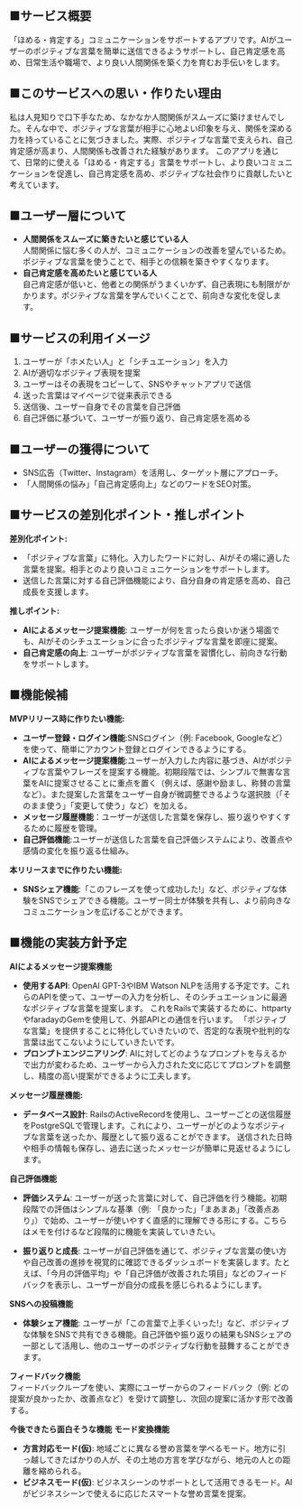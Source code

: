 ## ■サービス概要
「ほめる・肯定する」コミュニケーションをサポートするアプリです。AIがユーザーのポジティブな言葉を簡単に送信できるようサポートし、自己肯定感を高め、日常生活や職場で、より良い人間関係を築く力を育むお手伝いをします。

## ■このサービスへの思い・作りたい理由
私は人見知りで口下手なため、なかなか人間関係がスムーズに築けませんでした。そんな中で、ポジティブな言葉が相手に心地よい印象を与え、関係を深める力を持っていることに気づきました。実際、ポジティブな言葉で支えられ、自己肯定感が高まり、人間関係も改善された経験があります。
このアプリを通じて、日常的に使える「ほめる・肯定する」言葉をサポートし、より良いコミュニケーションを促進し、自己肯定感を高め、ポジティブな社会作りに貢献したいと考えています。

## ■ユーザー層について
- **人間関係をスムーズに築きたいと感じている人**  
  人間関係に悩む多くの人が、コミュニケーションの改善を望んでいるため。ポジティブな言葉を使うことで、相手との信頼を築きやすくなります。
-  **自己肯定感を高めたいと感じている人**  
  自己肯定感が低いと、他者との関係がうまくいかず、自己表現にも制限がかかります。ポジティブな言葉を学んでいくことで、前向きな変化を促します。

## ■サービスの利用イメージ
1. ユーザーが「ホメたい人」と「シチュエーション」を入力
2. AIが適切なポジティブ表現を提案
3. ユーザーはその表現をコピーして、SNSやチャットアプリで送信
4. 送った言葉はマイページで従来表示できる
5. 送信後、ユーザー自身でその言葉を自己評価
6. 自己評価に基づいて、ユーザーが振り返り、自己肯定感を高める

## ■ユーザーの獲得について
- SNS広告（Twitter、Instagram）を活用し、ターゲット層にアプローチ。  
- 「人間関係の悩み」「自己肯定感向上」などのワードをSEO対策。  

## ■サービスの差別化ポイント・推しポイント
**差別化ポイント:**
- 「ポジティブな言葉」に特化。入力したワードに対し、AIがその場に適した言葉を提案。相手とのより良いコミュニケーションをサポートします。
- 送信した言葉に対する自己評価機能により、自分自身の肯定感を高め、自己成長を支援します。

**推しポイント:**
- **AIによるメッセージ提案機能**: ユーザーが何を言ったら良いか迷う場面でも、AIがそのシチュエーションに合ったポジティブな言葉を即座に提案。
- **自己肯定感の向上**: ユーザーがポジティブな言葉を習慣化し、前向きな行動をサポートします。

## ■機能候補
**MVPリリース時に作りたい機能:**
- **ユーザー登録・ログイン機能**:SNSログイン（例: Facebook, Googleなど）を使って、簡単にアカウント登録とログインできるようにする。
- **AIによるメッセージ提案機能**:ユーザーが入力した内容に基づき、AIがポジティブな言葉やフレーズを提案する機能。初期段階では、シンプルで無害な言葉をAIに提案させることに重点を置く（例えば、感謝や励まし、称賛の言葉など）。また提案した言葉をユーザー自身が微調整できるような選択肢（「そのまま使う」「変更して使う」など）を加える。
- **メッセージ履歴機能**：ユーザーが送信した言葉を保存し、振り返りやすくするために履歴を管理。
- **自己評価機能**:ユーザーが送信した言葉を自己評価システムにより、改善点や感情の変化を振り返る仕組み。

**本リリースまでに作りたい機能:**
- **SNSシェア機能**:「このフレーズを使って成功した!」など、ポジティブな体験をSNSでシェアできる機能。ユーザー同士が体験を共有し、より前向きなコミュニケーションを広げることができます。

## ■機能の実装方針予定
**AIによるメッセージ提案機能**
- **使用するAPI**:
OpenAI GPT-3やIBM Watson NLPを活用する予定です。これらのAPIを使って、ユーザーの入力を分析し、そのシチュエーションに最適なポジティブな言葉を提案します。
これをRailsで実装するために、httpartyやfaradayのGemを使用して、外部APIとの通信を行います。
「ポジティブな言葉」を提供することに特化していきたいので、否定的な表現や批判的な言葉は出てこないようにしていきたいです。
- **プロンプトエンジニアリング**:
AIに対してどのようなプロンプトを与えるかで出力が変わるため、ユーザーから入力された文に応じてプロンプトを調整し、精度の高い提案ができるように工夫します。

**メッセージ履歴機能:**
- **データベース設計**:
RailsのActiveRecordを使用し、ユーザーごとの送信履歴をPostgreSQLで管理します。これにより、ユーザーがどのようなポジティブな言葉を送ったか、履歴として振り返ることができます。
送信された日時や相手の情報も保存し、過去に送ったメッセージが簡単に見返せるようにします。

**自己評価機能**  
- **評価システム**: ユーザーが送った言葉に対して、自己評価を行う機能。初期段階での評価はシンプルな基準（例: 「良かった」「まあまあ」「改善点あり」）で始め、ユーザーが使いやすく直感的に理解できる形にする。こちらはメモを付けるなど段階的に機能を実装していきたい。

- **振り返りと成長**: ユーザーが自己評価を通じて、ポジティブな言葉の使い方や自己改善の進捗を視覚的に確認できるダッシュボードを実装します。たとえば、「今月の評価平均」や「自己評価が改善された項目」などのフィードバックを表示し、ユーザーが自分の成長を感じられるようにします。

**SNSへの投稿機能**  
- **体験シェア機能**: ユーザーが「この言葉で上手くいった!」など、ポジティブな体験をSNSで共有できる機能。自己評価や振り返りの結果もSNSシェアの一部として活用し、他のユーザーのポジティブな行動を鼓舞することができます。

**フィードバック機能**  
フィードバックループを使い、実際にユーザーからのフィードバック（例: どの提案が良かったか、改善点など）を受けて調整し、次回の提案に活かす形で改善する。

**今後できたら面白そうな機能**
**モード変換機能**
- **方言対応モード(仮)**:
  地域ごとに異なる誉め言葉を学べるモード。地方に引っ越してきたばかりの人が、その土地の方言を学びながら、地元の人との距離を縮められる。
- **ビジネスモード(仮)**:
  ビジネスシーンのサポートとして活用できるモード。AIがビジネスシーンで使えるに応じたスマートな誉め言葉を提案。
